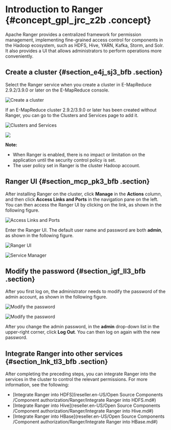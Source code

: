 # Introduction to Ranger {#concept_gpl_jrc_z2b .concept}

Apache Ranger provides a centralized framework for permission management, implementing fine-grained access control for components in the Hadoop ecosystem, such as HDFS, Hive, YARN, Kafka, Storm, and Solr. It also provides a UI that allows administrators to perform operations more conveniently.

## Create a cluster {#section_e4j_sj3_bfb .section}

Select the Ranger service when you create a cluster in E-MapReduce 2.9.2/3.9.0 or later on the E-MapReduce console.

![Create a cluster](http://static-aliyun-doc.oss-cn-hangzhou.aliyuncs.com/assets/img/17948/155411196011486_en-US.png)

If an E-MapReduce cluster 2.9.2/3.9.0 or later has been created without Ranger, you can go to the Clusters and Services page to add it.

![Clusters and Services](http://static-aliyun-doc.oss-cn-hangzhou.aliyuncs.com/assets/img/17948/155411196011487_en-US.png)

![](http://static-aliyun-doc.oss-cn-hangzhou.aliyuncs.com/assets/img/17948/155411196011488_en-US.png)

**Note:** 

-   When Ranger is enabled, there is no impact or limitation on the application until the security control policy is set.
-   The user policy set in Ranger is the cluster Hadoop account.

## Ranger UI {#section_mcp_pk3_bfb .section}

After installing Ranger on the cluster, click **Manage** in the **Actions** column, and then click **Access Links and Ports** in the navigation pane on the left. You can then access the Ranger UI by clicking on the link, as shown in the following figure.

![Access Links and Ports](http://static-aliyun-doc.oss-cn-hangzhou.aliyuncs.com/assets/img/17948/155411196011489_en-US.png)

Enter the Ranger UI. The default user name and password are both **admin**, as shown in the following figure.

![Ranger UI](http://static-aliyun-doc.oss-cn-hangzhou.aliyuncs.com/assets/img/17948/155411196011490_en-US.png)

![Service Manager](http://static-aliyun-doc.oss-cn-hangzhou.aliyuncs.com/assets/img/17948/155411196011491_en-US.png)

## Modify the password {#section_igf_ll3_bfb .section}

After you first log on, the administrator needs to modify the password of the admin account, as shown in the following figure.

![Modify the password](http://static-aliyun-doc.oss-cn-hangzhou.aliyuncs.com/assets/img/17948/155411196011492_en-US.png)

![Modify the password](http://static-aliyun-doc.oss-cn-hangzhou.aliyuncs.com/assets/img/17948/155411196011493_en-US.png)

After you change the admin password, in the **admin** drop-down list in the upper-right corner, click **Log Out**. You can then log on again with the new password.

## Integrate Ranger into other services {#section_lnk_tl3_bfb .section}

After completing the preceding steps, you can integrate Ranger into the services in the cluster to control the relevant permissions. For more information, see the following:

-   [Integrate Ranger into HDFS](reseller.en-US/Open Source Components /Component authorization/Ranger/Integrate Ranger into HDFS.md#)
-   [Integrate Ranger into Hive](reseller.en-US/Open Source Components /Component authorization/Ranger/Integrate Ranger into Hive.md#)
-   [Integrate Ranger into HBase](reseller.en-US/Open Source Components /Component authorization/Ranger/Integrate Ranger into HBase.md#)

